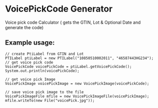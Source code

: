 VoicePickCode Generator
=============

Voice pick code Calculator ( gets the GTIN, Lot &amp; Optional Date and generate the code)


Example usage:
-------------

	// create PtiLabel from GTIN and Lot
	PTILabel ptiLabel = new PTILabel("10850510002011", "46587443HG234");
	// get voice pick code
	VoicePickCode voicePickCode = ptiLabel.getVoicePickCode();
	System.out.println(voicePickCode);

	// get voice pick Image
	VoicePickImage voicePickImage = new VoicePickImage(voicePickCode);

	// save voice pick image to the file
	VoicePickImageFile mfile = new VoicePickImageFile(voicePickImage); 
	mfile.writeTo(new File("voicePick.jpg"));

